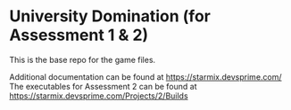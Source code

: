 # University Domination (for Assessment 1 & 2)
This is the base repo for the game files.

Additional documentation can be found at https://starmix.devsprime.com/
The executables for Assessment 2 can be found at https://starmix.devsprime.com/Projects/2/Builds
